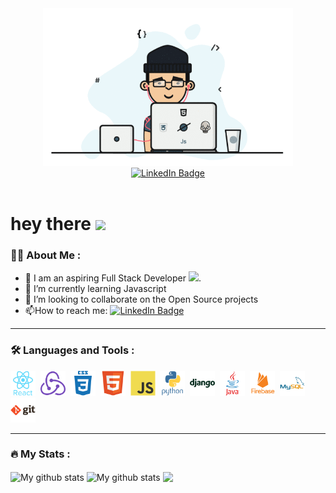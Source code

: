 

<div id="header" align="center">
  <img src="gif.gif" width="400"/>
</div>

<div id="badges"  align="center">
  <a href="https://www.linkedin.com/in/mubeydealpkilic">
    <img src="https://img.shields.io/badge/LinkedIn-blue?style=for-the-badge&logo=linkedin&logoColor=white" alt="LinkedIn Badge"/>
  </a>
  <br/>
  <img src="https://komarev.com/ghpvc/?username=aLpSabre&style=flat-square&color=blue" alt=""/>

</div>

<h1>
  hey there
  <img src="https://media.giphy.com/media/hvRJCLFzcasrR4ia7z/giphy.gif" width="30px"/>
</h1>



### :man_technologist: About Me :

- 🔭 I am an aspiring Full Stack Developer <img src="https://media.giphy.com/media/WUlplcMpOCEmTGBtBW/giphy.gif" width="30">.
- 🌱 I’m currently learning Javascript
- 👯 I’m looking to collaborate on the Open Source projects
- :mailbox:How to reach me:  <a href="https://www.linkedin.com/in/mubeydealpkilic">
    <img src="https://img.shields.io/badge/LinkedIn-blue?style=for-the-badge&logo=linkedin&logoColor=white" alt="LinkedIn Badge"/>
  </a>
  
---

### :hammer_and_wrench: Languages and Tools :

<div>
  <img src="https://github.com/devicons/devicon/blob/master/icons/react/react-original-wordmark.svg" title="React" alt="React" width="40" height="40"/>&nbsp;
  <img src="https://github.com/devicons/devicon/blob/master/icons/redux/redux-original.svg" title="Redux" alt="Redux " width="40" height="40"/>&nbsp;
  <img src="https://github.com/devicons/devicon/blob/master/icons/css3/css3-plain-wordmark.svg"  title="CSS3" alt="CSS" width="40" height="40"/>&nbsp;
  <img src="https://github.com/devicons/devicon/blob/master/icons/html5/html5-original.svg" title="HTML5" alt="HTML" width="40" height="40"/>&nbsp;
  <img src="https://github.com/devicons/devicon/blob/master/icons/javascript/javascript-original.svg" title="JavaScript" alt="JavaScript" width="40" height="40"/>&nbsp;
  <img src="https://raw.githubusercontent.com/devicons/devicon/1119b9f84c0290e0f0b38982099a2bd027a48bf1/icons/python/python-original-wordmark.svg" title="Python" alt="Python" width="40" height="40"/>&nbsp;
   <img src="https://raw.githubusercontent.com/devicons/devicon/1119b9f84c0290e0f0b38982099a2bd027a48bf1/icons/django/django-plain-wordmark.svg" title="Django" alt="Django" width="40" height="40"/>&nbsp;
  <img src="https://github.com/devicons/devicon/blob/master/icons/java/java-original-wordmark.svg" title="Java" alt="Java" width="40" height="40"/>&nbsp;
  <img src="https://github.com/devicons/devicon/blob/master/icons/firebase/firebase-plain-wordmark.svg" title="Firebase" alt="Firebase" width="40" height="40"/>&nbsp;
  <img src="https://github.com/devicons/devicon/blob/master/icons/mysql/mysql-original-wordmark.svg" title="MySQL"  alt="MySQL" width="40" height="40"/>&nbsp;
  <img src="https://github.com/devicons/devicon/blob/master/icons/git/git-original-wordmark.svg" title="Git" alt="Git" width="40" height="40"/>
</div>

---

### :fire: My Stats :
<img align="center" src="https://github-readme-streak-stats.herokuapp.com?user=aLpSabre&theme=tokyonight" alt="My github stats" />

<img align="center" width="480px" src="https://github-readme-stats.vercel.app/api?username=aLpSabre&show_icons=true&include_all_commits=true&theme=cobalt&hide_border=true" alt="My github stats" /> 



<img align="center" src="https://github-readme-stats.vercel.app/api/top-langs/?username=aLpSabre&layout=compact&aLpSabre&theme=tokyonight" />








